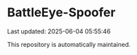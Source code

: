 # BattleEye-Spoofer

Last updated: 2025-06-04 05:55:46

This repository is automatically maintained.

